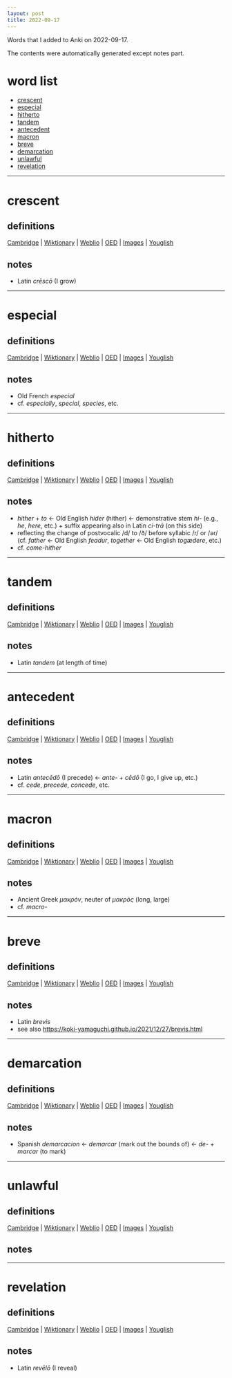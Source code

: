 ```yaml
---
layout: post
title: 2022-09-17
---
```


Words that I added to Anki on 2022-09-17.

The contents were automatically generated except notes part.
# word list
- [crescent](#crescent)
- [especial](#especial)
- [hitherto](#hitherto)
- [tandem](#tandem)
- [antecedent](#antecedent)
- [macron](#macron)
- [breve](#breve)
- [demarcation](#demarcation)
- [unlawful](#unlawful)
- [revelation](#revelation)

---

# crescent
## definitions
[Cambridge](https://dictionary.cambridge.org/us/dictionary/english/crescent)
|
[Wiktionary](https://en.wiktionary.org/wiki/crescent#English)
|
[Weblio](https://ejje.weblio.jp/content_find?query=crescent&searchType=exact)
|
[OED](https://www.oed.com/search?q=crescent)
|
[Images](https://www.google.com/search?tbm=isch&q=crescent)
|
[Youglish](https://youglish.com/pronounce/crescent/english/us)

## notes
- Latin *crēscō* (I grow)

---

# especial
## definitions
[Cambridge](https://dictionary.cambridge.org/us/dictionary/english/especial)
|
[Wiktionary](https://en.wiktionary.org/wiki/especial#English)
|
[Weblio](https://ejje.weblio.jp/content_find?query=especial&searchType=exact)
|
[OED](https://www.oed.com/search?q=especial)
|
[Images](https://www.google.com/search?tbm=isch&q=especial)
|
[Youglish](https://youglish.com/pronounce/especial/english/us)

## notes
- Old French *especial*
- cf. *especially*, *special*, *species*, etc.

---

# hitherto
## definitions
[Cambridge](https://dictionary.cambridge.org/us/dictionary/english/hitherto)
|
[Wiktionary](https://en.wiktionary.org/wiki/hitherto#English)
|
[Weblio](https://ejje.weblio.jp/content_find?query=hitherto&searchType=exact)
|
[OED](https://www.oed.com/search?q=hitherto)
|
[Images](https://www.google.com/search?tbm=isch&q=hitherto)
|
[Youglish](https://youglish.com/pronounce/hitherto/english/us)

## notes
- *hither* + *to* &lt;- Old English *hider* (hither) &lt;- demonstrative stem *hi-* (e.g., *he*, *here*, etc.) + suffix appearing also in Latin *ci-trā* (on this side)
- reflecting the change of postvocalic /d/ to /ð/ before syllabic /r/ or /ər/ (cf. *father* &lt;- Old English *feadur*, *together* &lt;- Old English *togædere*, etc.)
- cf. *come-hither*

---

# tandem
## definitions
[Cambridge](https://dictionary.cambridge.org/us/dictionary/english/tandem)
|
[Wiktionary](https://en.wiktionary.org/wiki/tandem#English)
|
[Weblio](https://ejje.weblio.jp/content_find?query=tandem&searchType=exact)
|
[OED](https://www.oed.com/search?q=tandem)
|
[Images](https://www.google.com/search?tbm=isch&q=tandem)
|
[Youglish](https://youglish.com/pronounce/tandem/english/us)

## notes
- Latin *tandem* (at length of time)

---

# antecedent
## definitions
[Cambridge](https://dictionary.cambridge.org/us/dictionary/english/antecedent)
|
[Wiktionary](https://en.wiktionary.org/wiki/antecedent#English)
|
[Weblio](https://ejje.weblio.jp/content_find?query=antecedent&searchType=exact)
|
[OED](https://www.oed.com/search?q=antecedent)
|
[Images](https://www.google.com/search?tbm=isch&q=antecedent)
|
[Youglish](https://youglish.com/pronounce/antecedent/english/us)

## notes
- Latin *antecēdō* (I precede) &lt;- *ante-* + *cēdō* (I go, I give up, etc.)
- cf. *cede*, *precede*, *concede*, etc.

---

# macron
## definitions
[Cambridge](https://dictionary.cambridge.org/us/dictionary/english/macron)
|
[Wiktionary](https://en.wiktionary.org/wiki/macron#English)
|
[Weblio](https://ejje.weblio.jp/content_find?query=macron&searchType=exact)
|
[OED](https://www.oed.com/search?q=macron)
|
[Images](https://www.google.com/search?tbm=isch&q=macron)
|
[Youglish](https://youglish.com/pronounce/macron/english/us)

## notes
- Ancient Greek *μακρόν*, neuter of *μακρός* (long, large)
- cf. *macro-*

---

# breve
## definitions
[Cambridge](https://dictionary.cambridge.org/us/dictionary/english/breve)
|
[Wiktionary](https://en.wiktionary.org/wiki/breve#English)
|
[Weblio](https://ejje.weblio.jp/content_find?query=breve&searchType=exact)
|
[OED](https://www.oed.com/search?q=breve)
|
[Images](https://www.google.com/search?tbm=isch&q=breve)
|
[Youglish](https://youglish.com/pronounce/breve/english/us)

## notes
- Latin *brevis*
- see also <https://koki-yamaguchi.github.io/2021/12/27/brevis.html>

---

# demarcation
## definitions
[Cambridge](https://dictionary.cambridge.org/us/dictionary/english/demarcation)
|
[Wiktionary](https://en.wiktionary.org/wiki/demarcation#English)
|
[Weblio](https://ejje.weblio.jp/content_find?query=demarcation&searchType=exact)
|
[OED](https://www.oed.com/search?q=demarcation)
|
[Images](https://www.google.com/search?tbm=isch&q=demarcation)
|
[Youglish](https://youglish.com/pronounce/demarcation/english/us)

## notes
- Spanish *demarcacion* &lt;- *demarcar* (mark out the bounds of) &lt;- *de-* + *marcar* (to mark)

---

# unlawful
## definitions
[Cambridge](https://dictionary.cambridge.org/us/dictionary/english/unlawful)
|
[Wiktionary](https://en.wiktionary.org/wiki/unlawful#English)
|
[Weblio](https://ejje.weblio.jp/content_find?query=unlawful&searchType=exact)
|
[OED](https://www.oed.com/search?q=unlawful)
|
[Images](https://www.google.com/search?tbm=isch&q=unlawful)
|
[Youglish](https://youglish.com/pronounce/unlawful/english/us)

## notes

---

# revelation
## definitions
[Cambridge](https://dictionary.cambridge.org/us/dictionary/english/revelation)
|
[Wiktionary](https://en.wiktionary.org/wiki/revelation#English)
|
[Weblio](https://ejje.weblio.jp/content_find?query=revelation&searchType=exact)
|
[OED](https://www.oed.com/search?q=revelation)
|
[Images](https://www.google.com/search?tbm=isch&q=revelation)
|
[Youglish](https://youglish.com/pronounce/revelation/english/us)

## notes
- Latin *revēlō* (I reveal)

